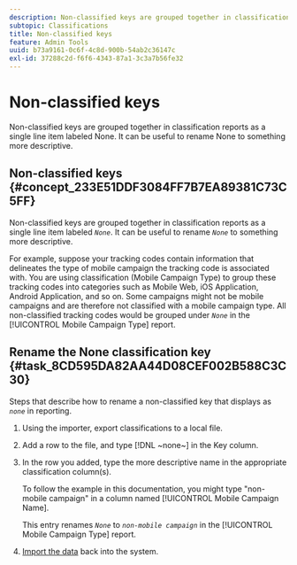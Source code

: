 ```yaml
---
description: Non-classified keys are grouped together in classification reports as a single line item labeled None. It can be useful to rename None to something more descriptive.
subtopic: Classifications
title: Non-classified keys
feature: Admin Tools
uuid: b73a9161-0c6f-4c8d-900b-54ab2c36147c
exl-id: 37288c2d-f6f6-4343-87a1-3c3a7b56fe32
---
```

# Non-classified keys

Non-classified keys are grouped together in classification reports as a single line item labeled None. It can be useful to rename None to something more descriptive.

## Non-classified keys {#concept_233E51DDF3084FF7B7EA89381C73C5FF}

Non-classified keys are grouped together in classification reports as a single line item labeled *`None`*. It can be useful to rename *`None`* to something more descriptive.

For example, suppose your tracking codes contain information that delineates the type of mobile campaign the tracking code is associated with. You are using classification (Mobile Campaign Type) to group these tracking codes into categories such as Mobile Web, iOS Application, Android Application, and so on. Some campaigns might not be mobile campaigns and are therefore not classified with a mobile campaign type. All non-classified tracking codes would be grouped under *`None`* in the [!UICONTROL Mobile Campaign Type] report.

## Rename the None classification key {#task_8CD595DA82AA44D08CEF002B588C3C30}

<!-- 

t_rename_classification_none.xml

 -->

Steps that describe how to rename a non-classified key that displays as *`none`* in reporting.

1. Using the importer, export classifications to a local file.
1. Add a row to the file, and type [!DNL ~none~] in the Key column.
1. In the row you added, type the more descriptive name in the appropriate classification column(s).

   To follow the example in this documentation, you might type "non-mobile campaign" in a column named [!UICONTROL Mobile Campaign Name].

   This entry renames *`None`* to *`non-mobile campaign`* in the [!UICONTROL Mobile Campaign Type] report.
1. [Import the data](/help/components/classifications/importer/import-file.md) back into the system.
